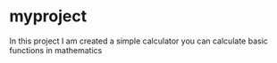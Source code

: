 # myproject
In this project I am created a simple calculator you can calculate basic functions in mathematics
